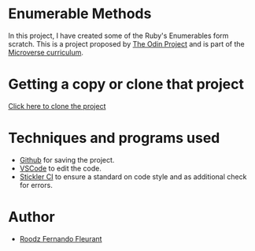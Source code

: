 # Enumerable Methods
In this project, I have created some of the Ruby's Enumerables form scratch. This is a project proposed by [The Odin Project](https://www.theodinproject.com/courses/ruby-programming/lessons/advanced-building-blocks#project-2-enumerable-methods) and is part of the [Microverse curriculum](https://www.microverse.org/#world-class-curriculum).

# Getting a copy or clone that project

[Click here to clone the project](https://github.com/RoodzFernando/Enumerable-Methods.git)

# Techniques and programs used

- [Github](https://github.com) for saving the project.
- [VSCode](https://code.visualstudio.com/) to edit the code.
- [Stickler CI](https://stickler-ci.com) to ensure a standard on code style and as additional check for errors.

# Author

- [Roodz Fernando Fleurant](https://github.com/RoodzFernando)

